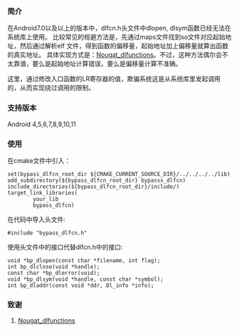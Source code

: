 
### 简介

在Android7.0以及以上的版本中，dlfcn.h头文件中dlopen, dlsym函数已经无法在系统库上使用。
比较常见的规避方法是，先通过maps文件找到so文件对应起始地址，然后通过解析elf 文件，得到函数的偏移量，起始地址加上偏移量就算出函数的真实地址。
具体实现方式是：[Nougat_dlfunctions](https://github.com/avs333/Nougat_dlfunctions)。不过，这种方法偶尔会不太靠谱，要么是起始地址计算错误，要么是偏移量计算不准确。

这里，通过修改入口函数的LR寄存器的值，欺骗系统这是从系统库里发起调用的，从而实现绕过调用的限制。

### 支持版本

Android 4,5,6,7,8,9,10,11

### 使用
在cmake文件中引入：
```
set(bypass_dlfcn_root_dir ${CMAKE_CURRENT_SOURCE_DIR}/../../../../lib)
add_subdirectory(${bypass_dlfcn_root_dir} bypasss_dlfcn)
include_directories(${bypass_dlfcn_root_dir}/include/)
target_link_libraries(
        your_lib
        bypass_dlfcn)
```
在代码中导入头文件:
```
#include "bypass_dlfcn.h"
```
使用头文件中的接口代替dlfcn.h中的接口:
```
void *bp_dlopen(const char *filename, int flag);
int bp_dlclose(void *handle);
const char *bp_dlerror(void);
void *bp_dlsym(void *handle, const char *symbol);
int bp_dladdr(const void *ddr, Dl_info *info);
```

### 致谢

1. [Nougat_dlfunctions](https://github.com/avs333/Nougat_dlfunctions)